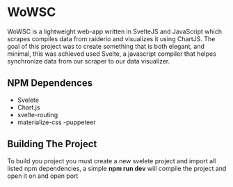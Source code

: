 # WoWSC
WoWSC is a lightweight web-app written in SvelteJS and JavaScript which scrapes compiles data from raiderio and visualizes it using ChartJS. The goal of this project was to create something that is both elegant, and minimal, this was achieved used Svelte, a javascript compiler that helpes synchronize data from our scraper to our data visualizer. 

## NPM Dependences
- Svelete
- Chart.js
- svelte-routing
- materialize-css
-puppeteer

## Building The Project
To build you project you must create a new svelete project and import all listed npm dependencies, a simple **npm run dev** will compile the project and open it on and open port
